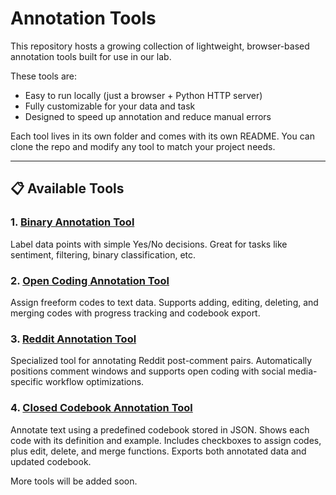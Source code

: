 # Annotation Tools

This repository hosts a growing collection of lightweight, browser-based annotation tools built for use in our lab.

These tools are:

- Easy to run locally (just a browser + Python HTTP server)
- Fully customizable for your data and task
- Designed to speed up annotation and reduce manual errors

Each tool lives in its own folder and comes with its own README. You can clone the repo and modify any tool to match your project needs.

---

## 📋 Available Tools

### 1. [Binary Annotation Tool](binary-annotation-tool/)
Label data points with simple Yes/No decisions. Great for tasks like sentiment, filtering, binary classification, etc.

### 2. [Open Coding Annotation Tool](open-coding-annotation-tool/)
Assign freeform codes to text data. Supports adding, editing, deleting, and merging codes with progress tracking and codebook export.

### 3. [Reddit Annotation Tool](reddit-annotation-tool/)
Specialized tool for annotating Reddit post-comment pairs. Automatically positions comment windows and supports open coding with social media-specific workflow optimizations.

### 4.	[Closed Codebook Annotation Tool](closed-codebook-annotation-tool/)
Annotate text using a predefined codebook stored in JSON. Shows each code with its definition and example. Includes checkboxes to assign codes, plus edit, delete, and merge functions. Exports both annotated data and updated codebook.

More tools will be added soon.
